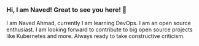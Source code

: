 ### Hi, I am Naved! Great to see you here! 👋

I am Naved Ahmad, currently I am learning DevOps. I am an open source enthusiast. I am looking forward to contribute to big open source projects like Kubernetes and more. Always ready to take constructive criticism. 
<!--
**NavedtheDev/NavedtheDev** is a ✨ _special_ ✨ repository because its `README.md` (this file) appears on your GitHub profile.

Here are some ideas to get you started:

- 🔭 I’m currently working on DevOps
- 🌱 I’m currently learning Cloud 
- 👯 I’m looking to collaborate on ...
- 🤔 I’m looking for help with ...
- 💬 Ask me about DevOps
- 📫 How to reach me: Twitter
- 😄 Pronouns: ...
- ⚡ Fun fact: ...
-->
